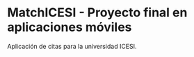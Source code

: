 # MatchICESI - Proyecto final en aplicaciones móviles

Aplicación de citas para la universidad ICESI. 
